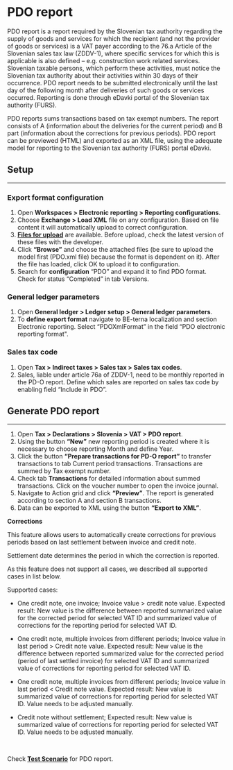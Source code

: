 # PDO report

PDO report is a report required by the Slovenian tax authority regarding the supply of goods and services for which the recipient (and not the provider of goods or services) is a VAT payer according to the 76.a Article of the Slovenian sales tax law (ZDDV-1), where specific services for which this is applicable is also defined – e.g. construction work related services. Slovenian taxable persons, which perform these activities, must notice the Slovenian tax authority about their activities within 30 days of their occurrence. PDO report needs to be submitted electronically until the last day of the following month after deliveries of such goods or services occurred. Reporting is done through eDavki portal of the Slovenian tax authority (FURS).

PDO reports sums transactions based on tax exempt numbers. The report consists of A (information about the deliveries for the current period) and B part (information about the corrections for previous periods). PDO report can be previewed (HTML) and exported as an XML file, using the adequate model for reporting to the Slovenian tax authority (FURS) portal eDavki.

## **Setup** 
--- 

### Export format configuration 

1. Open **Workspaces > Electronic reporting > Reporting configurations**.
2. Choose **Exchange > Load XML** file on any configuration. Based on file content it will automatically upload to correct configuration. 
3. **[Files for upload](PDO-Report.zip)** are available. Before upload, check the latest version of these files with the developer.  
4. Click **“Browse”** and choose the attached files (be sure to upload the model first (PDO.xml file) because the format is dependent on it). After the file has loaded, click OK to upload it to configuration. 
5. Search for **configuration** “PDO” and expand it to find PDO format. Check for status “Completed” in tab Versions. 

### General ledger parameters

1. Open **General ledger > Ledger setup > General ledger parameters**.
2. To **define export format** navigate to BE-terna localization and section Electronic reporting. Select “PDOXmlFormat” in the field “PDO electronic reporting format". 

### Sales tax code 

1. Open **Tax > Indirect taxes > Sales tax > Sales tax codes**.
2. Sales, liable under article 76a of ZDDV-1, need to be monthly reported in the PD-O report. Define which sales are reported on sales tax code by enabling field “Include in PDO”.  

## **Generate PDO report** 
---

1. Open **Tax > Declarations > Slovenia > VAT > PDO report**.
2. Using the button **“New”** new reporting period is created where it is necessary to choose reporting Month and define Year. 
3. Click the button **“Prepare transactions for PD-O report”** to transfer transactions to tab Current period transactions. Transactions are summed by Tax exempt number. 
4. Check tab **Transactions** for detailed information about summed transactions. Click on the voucher number to open the invoice journal. 
5. Navigate to Action grid and click **“Preview”**. The report is generated according to section A and section B transactions.
6. Data can be exported to XML using the button **“Export to XML”**.  

**Corrections**

This feature allows users to automatically create corrections for previous periods based on last settlement between invoice and credit note. 

Settlement date determines the period in which the correction is reported.

As this feature does not support all cases, we described all supported cases in list below.

Supported cases:
-	One credit note, one invoice; Invoice value > credit note value. Expected result: New value is the difference between reported summarized value for the corrected period for selected VAT ID and summarized value of corrections for the reporting period for selected VAT ID.

-	One credit note, multiple invoices from different periods; Invoice value in last period > Credit note value. Expected result: New value is the difference between reported summarized value for the corrected period (period of last settled invoice) for selected VAT ID and summarized value of corrections for reporting period for selected VAT ID.

-	One credit note, multiple invoices from different periods; Invoice value in last period < Credit note value. Expected result: New value is summarized value of corrections for reporting period for selected VAT ID. Value needs to be adjusted manually.

-	Credit note without settlement; Expected result: New value is summarized value of corrections for reporting period for selected VAT ID. Value needs to be adjusted manually.

<br>

Check **[Test Scenario](PDO-Report.zip)** for PDO report.